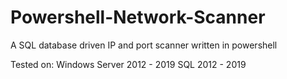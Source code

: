 # Powershell-Network-Scanner
A SQL database driven IP and port scanner written in powershell

Tested on:
Windows Server 2012 - 2019
SQL 2012 - 2019
